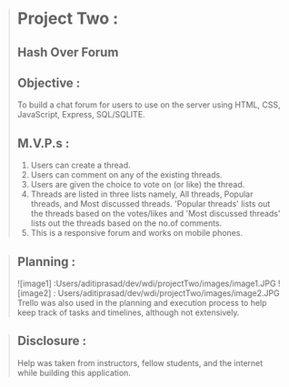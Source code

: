 ># Project Two :
>## Hash Over Forum
>
>## Objective :
>To build a chat forum for users to use on the server using HTML, CSS, JavaScript, Express, SQL/SQLITE.
>
>
>## M.V.P.s :
>1. Users can create a thread.
>2. Users can comment on any of the existing threads.
>3. Users are given the choice to vote on (or like) the thread.
>4. Threads are listed in three lists namely, All threads, Popular threads, and Most discussed threads. 'Popular threads' lists out the threads based on the votes/likes and 'Most discussed threads' lists out the threads based on the no.of comments.
>5. This is a responsive forum and works on mobile phones.

>## Planning :
>![image1] :Users/aditiprasad/dev/wdi/projectTwo/images/image1.JPG
>![image2] : Users/aditiprasad/dev/wdi/projectTwo/images/image2.JPG
>Trello was also used in the planning and execution process to help keep track of tasks and timelines, although not extensively.

>## Disclosure :
> Help was taken from instructors, fellow students, and the internet while building this application.
